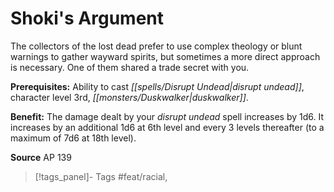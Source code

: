 ﻿---
cssclass: [feats]

---
# Shoki's Argument

The collectors of the lost dead prefer to use complex theology or blunt warnings to gather wayward spirits, but sometimes a more direct approach is necessary. One of them shared a trade secret with you.

**Prerequisites:** Ability to cast _[[spells/Disrupt Undead|disrupt undead]]_, character level 3rd, _[[monsters/Duskwalker|duskwalker]]_.

**Benefit:** The damage dealt by your _disrupt undead_ spell increases by 1d6. It increases by an additional 1d6 at 6th level and every 3 levels thereafter (to a maximum of 7d6 at 18th level).

**Source** AP 139
>[!tags_panel]- Tags
> #feat/racial, 